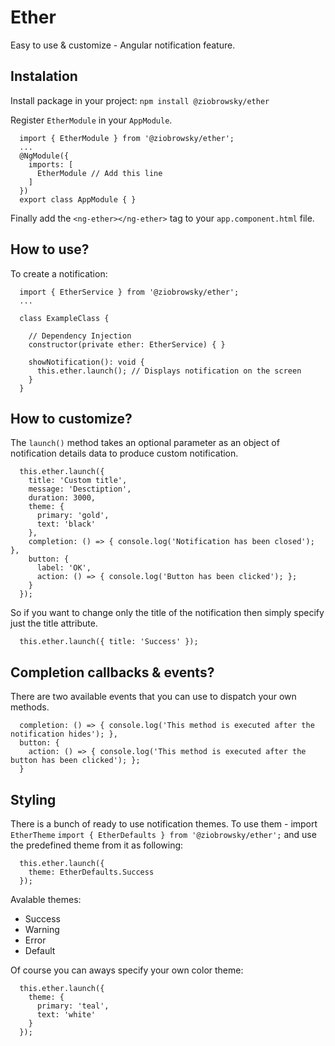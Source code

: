# Ether
Easy to use & customize - Angular notification feature.

## Instalation
Install package in your project:
 ```npm install @ziobrowsky/ether```

Register `EtherModule` in your `AppModule`.
```
  import { EtherModule } from '@ziobrowsky/ether';
  ...
  @NgModule({
    imports: [
      EtherModule // Add this line
    ]
  })
  export class AppModule { }
```
Finally add the `<ng-ether></ng-ether>` tag to your `app.component.html` file.

## How to use?
To create a notification:
```
  import { EtherService } from '@ziobrowsky/ether';
  ...

  class ExampleClass {

    // Dependency Injection
    constructor(private ether: EtherService) { }

    showNotification(): void {
      this.ether.launch(); // Displays notification on the screen
    }
  }
```

## How to customize?
The `launch()` method takes an optional parameter as an object of notification details data to produce custom notification.
```
  this.ether.launch({
    title: 'Custom title',
    message: 'Desctiption',
    duration: 3000,
    theme: {
      primary: 'gold',
      text: 'black'
    },
    completion: () => { console.log('Notification has been closed'); },
    button: {
      label: 'OK',
      action: () => { console.log('Button has been clicked'); };
    }
  });
```

So if you want to change only the title of the notification then simply specify just the title attribute.
```
  this.ether.launch({ title: 'Success' });
```

## Completion callbacks & events?
There are two available events that you can use to dispatch your own methods.

```
  completion: () => { console.log('This method is executed after the notification hides'); },
  button: {
    action: () => { console.log('This method is executed after the button has been clicked'); };
  }
```

## Styling
There is a bunch of ready to use notification themes.
To use them - import `EtherTheme`
  `import { EtherDefaults } from '@ziobrowsky/ether';`
and use the predefined theme from it as following:
```
  this.ether.launch({
    theme: EtherDefaults.Success
  });
```
Avalable themes:
* Success
* Warning
* Error
* Default


Of course you can aways specify your own color theme:
```
  this.ether.launch({
    theme: {
      primary: 'teal',
      text: 'white'
    }
  });
```


